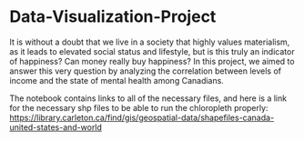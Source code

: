 # Data-Visualization-Project
It is without a doubt that we live in a society that highly values materialism, as it leads to elevated social status and lifestyle, but is this truly an indicator of happiness? Can money really buy happiness? In this project, we aimed to answer this very question by analyzing the correlation between levels of income and the state of mental health among Canadians.

The notebook contains links to all of the necessary files, and here is a link for the necessary shp files to be able to run the chloropleth properly: https://library.carleton.ca/find/gis/geospatial-data/shapefiles-canada-united-states-and-world
